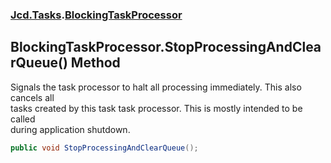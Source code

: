 ### [Jcd.Tasks](Jcd.Tasks.md 'Jcd.Tasks').[BlockingTaskProcessor](Jcd.Tasks.BlockingTaskProcessor.md 'Jcd.Tasks.BlockingTaskProcessor')

## BlockingTaskProcessor.StopProcessingAndClearQueue() Method

Signals the task processor to halt all processing immediately. This also cancels all  
tasks created by this task task processor. This is mostly intended to be called  
during application shutdown.

```csharp
public void StopProcessingAndClearQueue();
```